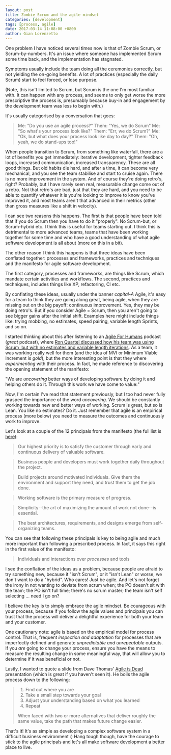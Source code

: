 ```yaml
---
layout: post
title: Zombie Scrum and the agile mindset
categories: [development]
tags: [process, agile]
date: 2017-03-14 11:08:00 +0800
author: Gian Lorenzetto
---
```


One problem I have noticed several times now is that of Zombie Scrum, or Scrum-by-numbers. It's an issue where someone has implemented Scrum some time back, and the implementation has stagnated.

Symptoms usually include the team doing all the ceremonies correctly, but not yielding the on-going benefits. A lot of practices (especially the daily Scrum) start to feel forced, or lose purpose.

<!--more-->

(Note, this isn't limited to Scrum, but Scrum is the one I'm most familiar with. It can happen with any process, and seems to only get worse the more prescriptive the process is, presumably because buy-in and engagement by the development team was less to begin with.)

It's usually categorised by a conversation that goes:

> Me: "Do you use an agile process?"
> Them: "Yes, we do Scrum"
> Me: "So what's your process look like?"
> Them: "Err, we do Scrum?"
> Me: "Ok, but what does your process look like day to day?"
> Them: "Oh, yeah, we do stand-ups too!"

When people transition to Scrum, from something like waterfall, there are a lot of benefits you get immediately: iterative development, tighter feedback loops, increased communication, increased transparency. These are all good things. But old habits die hard, and after a time, it can become very mechanical, and you see the team stabilise and start to cruise again. There is no more improvement in the system. And of course they're doing retro's, right? Probably, but I have rarely seen real, measurable change come out of a retro. Not that retro's are bad, just that they are hard, and you need to be able to quantify whatever it is you're looking to improve to know you've improved it, and most teams aren't that advanced in their metrics (other than gross measures like a shift in velocity).

I can see two reasons this happens. The first is that people have been told that if you do Scrum then you have to do it "properly". No Scrum-but, or Scrum-hybrid etc. I think this is useful for teams starting out. I think this is detrimental to more advanced teams, teams that have been working together for some time and who have a good understanding of what agile software development is all about (more on this in a bit).

The other reason I think this happens is that three ideas have been conflated together: processes and frameworks, practices and techniques and the manifesto for agile software development.

The first category, processes and frameworks, are things like Scrum, which mandate certain activities and workflows. The second, practices and techniques, includes things like XP, refactoring, CI etc.

By conflating these ideas, usually under the banner _capital-A_ Agile, it's easy for a team to think they are going along great, being agile, when they are missing out on the big payoff: continuous improvement. Yes, they may be doing retro's. But if you consider Agile = Scrum, then you aren't going to see bigger gains after the initial shift. Examples here might include things like: trying mobbing, no estimates, speed pairing, variable length Sprints, and so on.

I started thinking about this after listening to an [Agile For Humans](http://ryanripley.com/agile-for-humans/) podcast (_great_ podcast), where [Ron Quartel discussed how his team was using Scrum, but with no estimates and variable length iterations](http://ryanripley.com/afh-031-natural-software-development-using-noestimates-and-variable-length-sprints-podcast/). As a team, it was working really well for them (and the idea of MVI or Minimum Viable Increment is _gold_), but the more interesting point is that they where _experimenting_ with their process. In fact, he made reference to discovering the opening statement of the manifesto:

"We are *uncovering* better ways of developing
software by doing it and helping others do it.
Through this work we have come to value:"

Now, I'm certain I've read that statement previously, but I too had never fully grasped the importance of the word *uncovering*. We should be constantly working towards new and better ways of working. Scrum is great, but so is Lean. You like no estimates? Do it. Just remember that agile is an empirical process (more below) you need to measure the outcomes and continuously work to improve. 

Let's look at a couple of the 12 principals from the manifesto (the full list is [here](http://agilemanifesto.org/principles.html)):

> Our highest priority is to satisfy the customer through early and continuous delivery of valuable software.

> Business people and developers must work together daily throughout the project.

> Build projects around motivated individuals. Give them the environment and support they need, and trust them to get the job done.

> Working software is the primary measure of progress.

> Simplicity--the art of maximizing the amount of work not done--is essential.

> The best architectures, requirements, and designs emerge from self-organizing teams.

You can see that following these principals is key to being agile and much more important than following a prescribed process. In fact, it says this right in the first value of the manifesto:

> Individuals and interactions over *processes* and tools

I see the conflation of the ideas as a problem, because people are afraid to try something new, because it "isn't Scrum", or it "isn't Lean" or worse, we don't want to do a "hybrid". Who cares! Just be agile. And let's not forget the irony in not wanting to deviate from scrum when; the PO doesn't sit with the team; the PO isn't full time; there's no scrum master; the team isn't self selecting ... need I go on?

I believe the key is to simply embrace the agile mindset. Be courageous with your process, because if you follow the agile values and principals you can trust that the process will deliver a delightful experience for both your team and your customer.

One cautionary note: agile is based on the empirical model for process control. That is, frequent _inspection and adaptation_ for processes that are imperfectly defined and generate _unpredictable and unrepeatable_ outputs. If you _are_ going to change your process, ensure you have the means to measure the resulting change in some meaningful way, that will allow you to determine if it was beneficial or not.

Lastly, I wanted to quote a slide from Dave Thomas' [Agile is Dead](https://www.youtube.com/watch?v=vqz8ND-N1hc) presentation (which is great if you haven't seen it). He boils the agile process down to the following:

> 1. Find out where you are
> 2. Take a small step towards your goal
> 3. Adjust your understanding based on what you learned
> 4. Repeat
>
> When faced with two or more alternatives that deliver roughly the same value, take the path that makes future change easier.

That's it! It's as simple as developing a complex software system in a difficult business environment :) Hang tough though, have the courage to stick to the agile principals and let's all make software development a better place to live.
